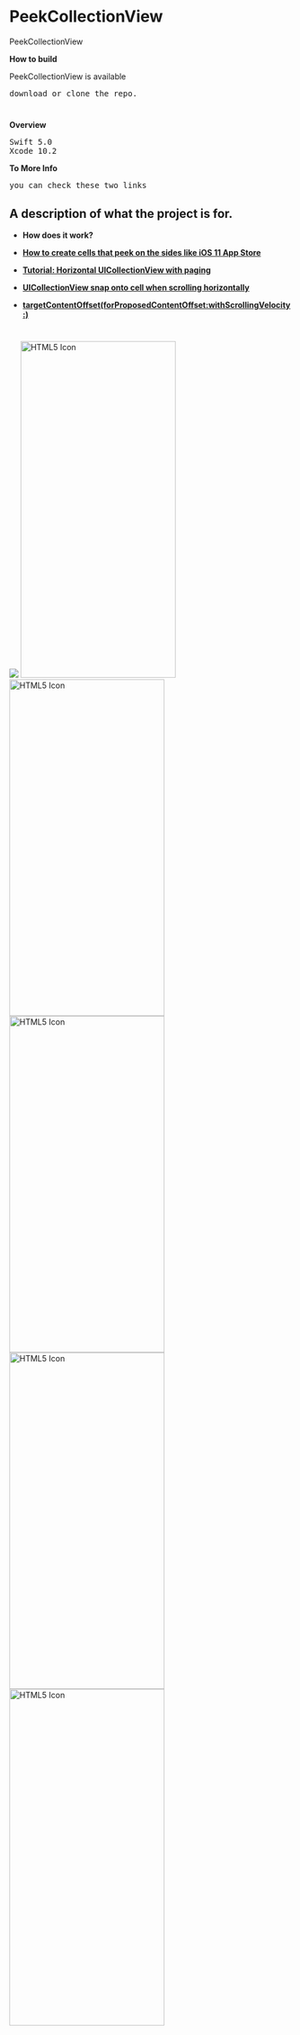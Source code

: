 # PeekCollectionView
PeekCollectionView

<b>How to build</b>
<p>PeekCollectionView is available</p>
<pre>
download or clone the repo.
</pre>

<h1></h1>

<b>Overview</b>
<pre>
Swift 5.0
Xcode 10.2
</pre>

<b>To More Info</b>
<pre>
you can check these two links
</pre>
## A description of what the project is for.
* **How does it work?**

* **[How to create cells that peek on the sides like iOS 11 App Store](https://medium.com/@maher.santina90/how-to-create-cells-that-peek-on-the-sides-like-ios-11-app-store-ef4bb54c0c7d)**

* **[Tutorial: Horizontal UICollectionView with paging](https://medium.com/@shaibalassiano/tutorial-horizontal-uicollectionview-with-paging-9421b479ee94)**

* **[UICollectionView snap onto cell when scrolling horizontally](https://stackoverflow.com/questions/33855945/uicollectionview-snap-onto-cell-when-scrolling-horizontally)**

* **[targetContentOffset(forProposedContentOffset:withScrollingVelocity:)](https://developer.apple.com/documentation/uikit/uicollectionviewlayout/1617729-targetcontentoffset)**


<h1></h1>

<h1></h1>


![](https://github.com/obadasemary/PeekCollectionView/blob/master/PeekCollectionViewSwift%20GIF-downsized_large.gif)
<img src="https://github.com/obadasemary/PeekCollectionView/blob/master/Simulator%20Screen%20Shot%20-%20iPhone%20Xs%20Max%20-%202019-07-17%20at%2018.51.58.png" alt="HTML5 Icon" width="276" height="598">      <img src="https://github.com/obadasemary/PeekCollectionView/blob/master/Simulator%20Screen%20Shot%20-%20iPhone%20Xs%20Max%20-%202019-07-17%20at%2018.52.03.png" alt="HTML5 Icon" width="276" height="598">      <img src="https://github.com/obadasemary/PeekCollectionView/blob/master/Simulator%20Screen%20Shot%20-%20iPhone%20Xs%20Max%20-%202019-07-17%20at%2018.52.10.png" alt="HTML5 Icon" width="276" height="598">      <img src="https://github.com/obadasemary/PeekCollectionView/blob/master/Simulator%20Screen%20Shot%20-%20iPhone%20Xs%20Max%20-%202019-07-17%20at%2018.57.59.png" alt="HTML5 Icon" width="276" height="598">      <img src="https://github.com/obadasemary/PeekCollectionView/blob/master/Simulator%20Screen%20Shot%20-%20iPhone%20Xs%20Max%20-%202019-07-17%20at%2018.58.04.png" alt="HTML5 Icon" width="276" height="598">

